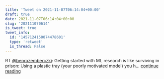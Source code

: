 ```yaml
---
title: 'Tweet on 2021-11-07T06:14:04+00:00'
draft: true
date: 2021-11-07T06:14:04+00:00
slug: '202111070614'
is_tweet: true
tweet_info:
  id: '1457124150074478601'
  type: 'retweet'
  is_thread: False
---
```




RT [@benrozemberczki](https://x.com/benrozemberczki): Getting started with ML research is like surviving in prison: Using a plastic tray (your poorly motivated model) you h… [continue reading](https://x.com/sytelus/status/1457124150074478601)
